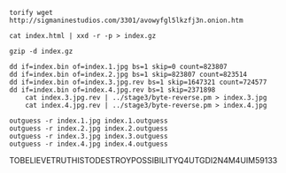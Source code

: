 
	torify wget http://sigmaninestudios.com/3301/avowyfgl5lkzfj3n.onion.htm

	cat index.html | xxd -r -p > index.gz

	gzip -d index.gz

	dd if=index.bin of=index.1.jpg bs=1 skip=0 count=823807
	dd if=index.bin of=index.2.jpg bs=1 skip=823807 count=823514
	dd if=index.bin of=index.3.jpg.rev bs=1 skip=1647321 count=724577
	dd if=index.bin of=index.4.jpg.rev bs=1 skip=2371898 
        cat index.3.jpg.rev | ../stage3/byte-reverse.pm > index.3.jpg
        cat index.4.jpg.rev | ../stage3/byte-reverse.pm > index.4.jpg

	outguess -r index.1.jpg index.1.outguess
	outguess -r index.2.jpg index.2.outguess
	outguess -r index.3.jpg index.3.outguess
	outguess -r index.4.jpg index.4.outguess

TOBELIEVETRUTHISTODESTROYPOSSIBILITYQ4UTGDI2N4M4UIM59133
